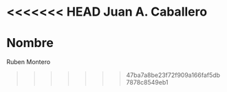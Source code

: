 <<<<<<< HEAD
Juan A. Caballero
=======
# Nombre
Ruben Montero
>>>>>>> 47ba7a8be23f72f909a166faf5db7878c8549eb1
